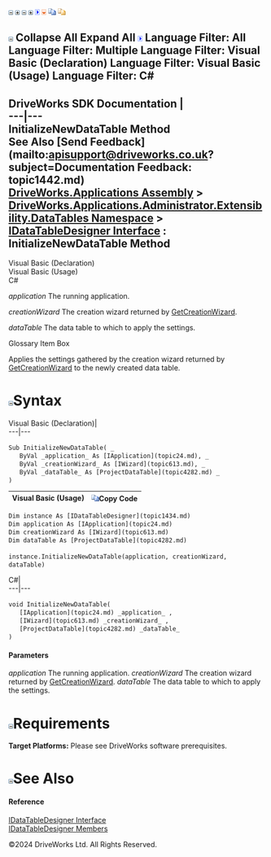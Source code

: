 ![](dotnetimages/collapse.gif) ![](dotnetimages/expand.gif) ![](dotnetimages/collapse.gif) ![](dotnetimages/expand.gif) ![](dotnetimages/drpdown.gif) ![](dotnetimages/drpdown_orange.gif) ![](dotnetimages/copycode.gif) ![](dotnetimages/copycodeHighlight.gif)

![](dotnetimages/collapse.gif) Collapse All Expand All ![](dotnetimages/drpdown.gif) Language Filter: All  Language Filter: Multiple  Language Filter: Visual Basic (Declaration) Language Filter: Visual Basic (Usage) Language Filter: C#  
---  
DriveWorks SDK Documentation  |   
---|---  
InitializeNewDataTable Method   
See Also [Send Feedback](mailto:apisupport@driveworks.co.uk?subject=Documentation Feedback: topic1442.md)  
[DriveWorks.Applications Assembly](topic13.md) > [DriveWorks.Applications.Administrator.Extensibility.DataTables Namespace](topic1432.md) > [IDataTableDesigner Interface](topic1434.md) : InitializeNewDataTable Method  
---  
  
Visual Basic (Declaration)    
Visual Basic (Usage)    
C# 

_application_
    The running application.

_creationWizard_
    The creation wizard returned by [GetCreationWizard](topic1439.md).

_dataTable_
    The data table to which to apply the settings.

Glossary Item Box

Applies the settings gathered by the creation wizard returned by [GetCreationWizard](topic1439.md) to the newly created data table. 

# ![](dotnetimages/collapse.gif)Syntax

Visual Basic (Declaration)|   
---|---  
      
    
    Sub InitializeNewDataTable( _
       ByVal _application_ As [IApplication](topic24.md), _
       ByVal _creationWizard_ As [IWizard](topic613.md), _
       ByVal _dataTable_ As [ProjectDataTable](topic4282.md) _
    )   
  
Visual Basic (Usage)| ![](dotnetimages/copycode.gif)Copy Code  
---|---  
      
    
    Dim instance As [IDataTableDesigner](topic1434.md)
    Dim application As [IApplication](topic24.md)
    Dim creationWizard As [IWizard](topic613.md)
    Dim dataTable As [ProjectDataTable](topic4282.md)
     
    instance.InitializeNewDataTable(application, creationWizard, dataTable)  
  
C#|   
---|---  
      
    
    void InitializeNewDataTable( 
       [IApplication](topic24.md) _application_ ,
       [IWizard](topic613.md) _creationWizard_ ,
       [ProjectDataTable](topic4282.md) _dataTable_
    )  
  
#### Parameters

 _application_
    The running application.
_creationWizard_
    The creation wizard returned by [GetCreationWizard](topic1439.md).
_dataTable_
    The data table to which to apply the settings.

# ![](dotnetimages/collapse.gif)Requirements

**Target Platforms:** Please see DriveWorks software prerequisites.

# ![](dotnetimages/collapse.gif)See Also

#### Reference

[IDataTableDesigner Interface](topic1434.md)   
[IDataTableDesigner Members](topic1435.md)

©2024 DriveWorks Ltd. All Rights Reserved.
